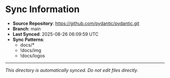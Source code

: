 # Sync Information

- **Source Repository**: https://github.com/pydantic/pydantic.git
- **Branch**: main
- **Last Synced**: 2025-08-26 06:09:59 UTC
- **Sync Patterns**:
  - docs/*
  - !docs/img
  - !docs/logos

---
*This directory is automatically synced. Do not edit files directly.*
